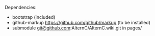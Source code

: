 
Dependencies: 

- bootstrap (included)
- github-markup https://github.com/github/markup (to be installed)
- submodule git@github.com:AlternC/AlternC.wiki.git in pages/

